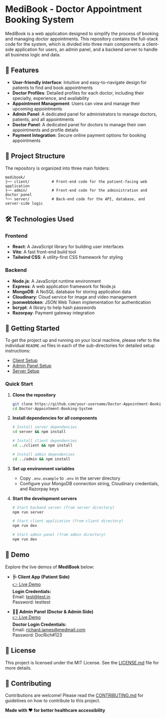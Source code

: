 # MediBook - Doctor Appointment Booking System

MediBook is a web application designed to simplify the process of booking and managing doctor appointments. This repository contains the full-stack code for the system, which is divided into three main components: a client-side application for users, an admin panel, and a backend server to handle all business logic and data.

## 🌟 Features

- **User-friendly interface**: Intuitive and easy-to-navigate design for patients to find and book appointments
- **Doctor Profiles**: Detailed profiles for each doctor, including their specialty, experience, and availability
- **Appointment Management**: Users can view and manage their upcoming appointments
- **Admin Panel**: A dedicated panel for administrators to manage doctors, patients, and all appointments
- **Doctor Panel**: A dedicated panel for doctors to manage their own appointments and profile details
- **Payment Integration**: Secure online payment options for booking appointments

## 📁 Project Structure

The repository is organized into three main folders:

```
medibook/
├── client/          # Front-end code for the patient-facing web application
├── admin/           # Front-end code for the administration and doctor panel
└── server/          # Back-end code for the API, database, and server-side logic
```

## 🛠️ Technologies Used

### Frontend
- **React**: A JavaScript library for building user interfaces
- **Vite**: A fast front-end build tool
- **Tailwind CSS**: A utility-first CSS framework for styling

### Backend
- **Node.js**: A JavaScript runtime environment
- **Express**: A web application framework for Node.js
- **MongoDB**: A NoSQL database for storing application data
- **Cloudinary**: Cloud service for image and video management
- **jsonwebtoken**: JSON Web Token implementation for authentication
- **bcrypt**: A library to help hash passwords
- **Razorpay**: Payment gateway integration

## 🚀 Getting Started

To get the project up and running on your local machine, please refer to the individual `README.md` files in each of the sub-directories for detailed setup instructions:

- [Client Setup](./client/README.md)
- [Admin Panel Setup](./admin/README.md)
- [Server Setup](./server/README.md)

### Quick Start

1. **Clone the repository**
   ```bash
   git clone https://github.com/your-username/Doctor-Appointment-Booking-System.git
   cd Doctor-Appointment-Booking-System
   ```

2. **Install dependencies for all components**
   ```bash
   # Install server dependencies
   cd server && npm install
   
   # Install client dependencies
   cd ../client && npm install
   
   # Install admin dependencies
   cd ../admin && npm install
   ```

3. **Set up environment variables**
   - Copy `.env.example` to `.env` in the server directory
   - Configure your MongoDB connection string, Cloudinary credentials, and Razorpay keys

4. **Start the development servers**
   ```bash
   # Start backend server (from server directory)
   npm run server
   
   # Start client application (from client directory)
   npm run dev
   
   # Start admin panel (from admin directory)
   npm run dev
   ```
## 🎥 Demo

Explore the live demos of **MediBook** below:

- **🩺 Client App (Patient Side)**  
  [👉 Live Demo](https://medibook-client.vercel.app)  
  **Login Credentials:**  
Email: test@test.in <br>
Password: testtest



- **👨‍⚕️ Admin Panel (Doctor & Admin Side)**  
[👉 Live Demo](https://medibook-admin.vercel.app)  
**Doctor Login Credentials:**  
Email: richard.james@medmail.com <br>
Password: DocRich#123

## 📄 License

This project is licensed under the MIT License. See the [LICENSE.md](LICENSE.md) file for more details.

## 🤝 Contributing

Contributions are welcome! Please read the [CONTRIBUTING.md](CONTRIBUTING.md) for guidelines on how to contribute to this project.


**Made with ❤️ for better healthcare accessibility**
